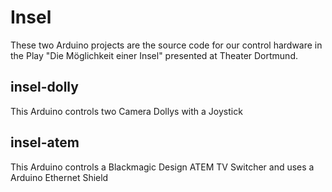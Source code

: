# Insel

These two Arduino projects are the source code for our control hardware in the Play "Die Möglichkeit einer Insel" presented at Theater Dortmund.

## insel-dolly

This Arduino controls two Camera Dollys with a Joystick


## insel-atem

This Arduino controls a Blackmagic Design ATEM TV Switcher and uses a Arduino Ethernet Shield


